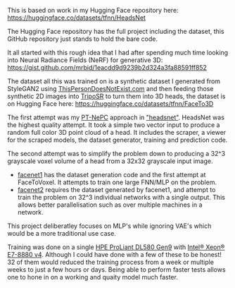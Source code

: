 This is based on work in my Hugging Face repository here:
https://huggingface.co/datasets/tfnn/HeadsNet

The Hugging Face repository has the full project including the dataset, this GitHub repository just stands to hold the bare code.

It all started with this rough idea that I had after spending much time looking into Neural Radiance Fields (NeRF) for generative 3D:
https://gist.github.com/mrbid/1eacdd9d9239b2d324a3fa88591ff852

The dataset all this was trained on is a synthetic dataset I generated from StyleGAN2 using [ThisPersonDoesNotExist.com](https://ThisPersonDoesNotExist.com) and then feeding those synthetic 2D images into [TripoSR](https://github.com/VAST-AI-Research/TripoSR) to turn them into 3D heads, the dataset is on Hugging Face here: https://huggingface.co/datasets/tfnn/FaceTo3D

The first attempt was my [PT-NePC](https://gist.github.com/mrbid/1eacdd9d9239b2d324a3fa88591ff852) approach in ["headsnet"](headsnet). HeadsNet was the highest quality attempt. It took a simple two vector input to produce a random full color 3D point cloud of a head. It includes the scraper, a viewer for the scraped models, the dataset generator, training and prediction code.

The second attempt was to simplify the problem down to producing a 32^3 grayscale voxel volume of a head from a 32x32 grayscale input image.
- [facenet1](facenet1) has the dataset generation code and the first attempt at FaceToVoxel. It attempts to train one large FNN/MLP on the problem.
- [facenet2](facenet2) requires the dataset generated by facenet1, and attempt to train the problem on 32^3 individual networks with a single output. This allows better parallelisation such as over multiple machines in a network.

This project deliberatley focuses on MLP's while ignoring VAE's which would be a more traditional use case.

Training was done on a single [HPE ProLiant DL580 Gen9](https://www.hpe.com/psnow/doc/c04601208) with [Intel® Xeon® E7-8880 v4](https://www.intel.com/content/www/us/en/products/sku/93792/intel-xeon-processor-e78880-v4-55m-cache-2-20-ghz/specifications.html). Although I could have done with a few of these to be honest! 32 of them would reduced the training process from a week or multiple weeks to just a few hours or days. Being able to perform faster tests allows one to hone in on a working and quaity model much faster.
